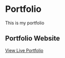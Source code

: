 # Portfolio
This is my portfolio 
## Portfolio Website
[View Live Portfolio](https://<asmitrai2030>.github.io/<Portfolio>/)
